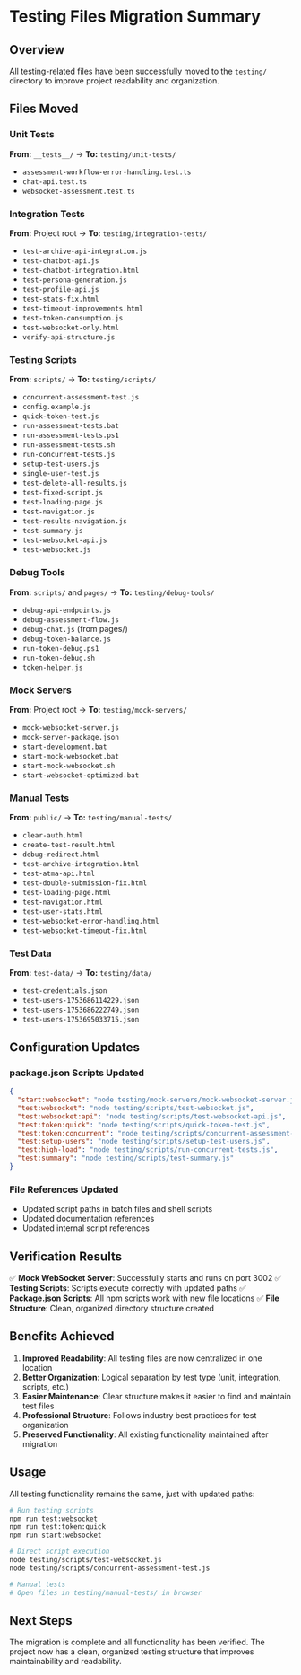 # Testing Files Migration Summary

## Overview
All testing-related files have been successfully moved to the `testing/` directory to improve project readability and organization.

## Files Moved

### Unit Tests
**From:** `__tests__/` → **To:** `testing/unit-tests/`
- `assessment-workflow-error-handling.test.ts`
- `chat-api.test.ts`
- `websocket-assessment.test.ts`

### Integration Tests
**From:** Project root → **To:** `testing/integration-tests/`
- `test-archive-api-integration.js`
- `test-chatbot-api.js`
- `test-chatbot-integration.html`
- `test-persona-generation.js`
- `test-profile-api.js`
- `test-stats-fix.html`
- `test-timeout-improvements.html`
- `test-token-consumption.js`
- `test-websocket-only.html`
- `verify-api-structure.js`

### Testing Scripts
**From:** `scripts/` → **To:** `testing/scripts/`
- `concurrent-assessment-test.js`
- `config.example.js`
- `quick-token-test.js`
- `run-assessment-tests.bat`
- `run-assessment-tests.ps1`
- `run-assessment-tests.sh`
- `run-concurrent-tests.js`
- `setup-test-users.js`
- `single-user-test.js`
- `test-delete-all-results.js`
- `test-fixed-script.js`
- `test-loading-page.js`
- `test-navigation.js`
- `test-results-navigation.js`
- `test-summary.js`
- `test-websocket-api.js`
- `test-websocket.js`

### Debug Tools
**From:** `scripts/` and `pages/` → **To:** `testing/debug-tools/`
- `debug-api-endpoints.js`
- `debug-assessment-flow.js`
- `debug-chat.js` (from pages/)
- `debug-token-balance.js`
- `run-token-debug.ps1`
- `run-token-debug.sh`
- `token-helper.js`

### Mock Servers
**From:** Project root → **To:** `testing/mock-servers/`
- `mock-websocket-server.js`
- `mock-server-package.json`
- `start-development.bat`
- `start-mock-websocket.bat`
- `start-mock-websocket.sh`
- `start-websocket-optimized.bat`

### Manual Tests
**From:** `public/` → **To:** `testing/manual-tests/`
- `clear-auth.html`
- `create-test-result.html`
- `debug-redirect.html`
- `test-archive-integration.html`
- `test-atma-api.html`
- `test-double-submission-fix.html`
- `test-loading-page.html`
- `test-navigation.html`
- `test-user-stats.html`
- `test-websocket-error-handling.html`
- `test-websocket-timeout-fix.html`

### Test Data
**From:** `test-data/` → **To:** `testing/data/`
- `test-credentials.json`
- `test-users-1753686114229.json`
- `test-users-1753686222749.json`
- `test-users-1753695033715.json`

## Configuration Updates

### package.json Scripts Updated
```json
{
  "start:websocket": "node testing/mock-servers/mock-websocket-server.js",
  "test:websocket": "node testing/scripts/test-websocket.js",
  "test:websocket:api": "node testing/scripts/test-websocket-api.js",
  "test:token:quick": "node testing/scripts/quick-token-test.js",
  "test:token:concurrent": "node testing/scripts/concurrent-assessment-test.js",
  "test:setup-users": "node testing/scripts/setup-test-users.js",
  "test:high-load": "node testing/scripts/run-concurrent-tests.js",
  "test:summary": "node testing/scripts/test-summary.js"
}
```

### File References Updated
- Updated script paths in batch files and shell scripts
- Updated documentation references
- Updated internal script references

## Verification Results

✅ **Mock WebSocket Server**: Successfully starts and runs on port 3002
✅ **Testing Scripts**: Scripts execute correctly with updated paths
✅ **Package.json Scripts**: All npm scripts work with new file locations
✅ **File Structure**: Clean, organized directory structure created

## Benefits Achieved

1. **Improved Readability**: All testing files are now centralized in one location
2. **Better Organization**: Logical separation by test type (unit, integration, scripts, etc.)
3. **Easier Maintenance**: Clear structure makes it easier to find and maintain test files
4. **Professional Structure**: Follows industry best practices for test organization
5. **Preserved Functionality**: All existing functionality maintained after migration

## Usage

All testing functionality remains the same, just with updated paths:

```bash
# Run testing scripts
npm run test:websocket
npm run test:token:quick
npm run start:websocket

# Direct script execution
node testing/scripts/test-websocket.js
node testing/scripts/concurrent-assessment-test.js

# Manual tests
# Open files in testing/manual-tests/ in browser
```

## Next Steps

The migration is complete and all functionality has been verified. The project now has a clean, organized testing structure that improves maintainability and readability.
